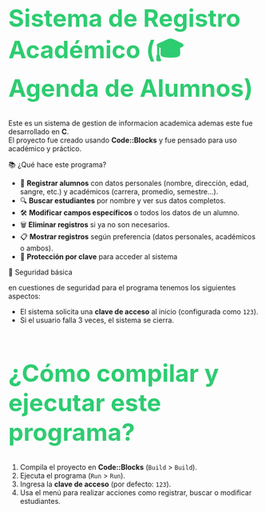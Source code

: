 <h1 style="color: #2ecc71; font-size: 48px;">Sistema de Registro Académico (🎓 Agenda de Alumnos)</h1>

Este es un sistema de gestion de informacion academica ademas este fue desarrollado en **C**.  
El proyecto fue creado usando **Code::Blocks** y fue  pensado para uso académico y práctico.

📚 ¿Qué hace este programa?

- 📝 **Registrar alumnos** con datos personales (nombre, dirección, edad, sangre, etc.) y académicos (carrera, promedio, semestre...).
- 🔍 **Buscar estudiantes** por nombre y ver sus datos completos.
- 🛠️ **Modificar campos específicos** o todos los datos de un alumno.
- 🗑️ **Eliminar registros** si ya no son necesarios.
- 📋 **Mostrar registros** según preferencia (datos personales, académicos o ambos).
- 🔐 **Protección por clave** para acceder al sistema
  
 🔐 Seguridad básica 
 
en cuestiones de seguridad para el programa tenemos los siguientes aspectos:
- El sistema solicita una **clave de acceso** al inicio (configurada como `123`).
- Si el usuario falla 3 veces, el sistema se cierra.

<h1 style="color: #2ecc71; font-size: 48px;">¿Cómo compilar y ejecutar este programa?</h1>

1. Compila el proyecto en **Code::Blocks** (`Build` > `Build`).
2. Ejecuta el programa (`Run` > `Run`).
3. Ingresa la **clave de acceso** (por defecto: `123`).
4. Usa el menú para realizar acciones como registrar, buscar o modificar estudiantes.
